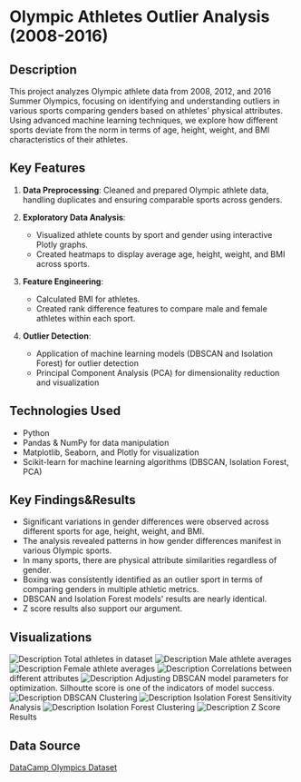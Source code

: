 # Olympic Athletes Outlier Analysis (2008-2016)

## Description

This project analyzes Olympic athlete data from 2008, 2012, and 2016 Summer Olympics, focusing on identifying and understanding outliers in various sports comparing genders based on athletes' physical attributes.  Using advanced machine learning techniques, we explore how different sports deviate from the norm in terms of age, height, weight, and BMI characteristics of their athletes.

## Key Features

1. **Data Preprocessing**: Cleaned and prepared Olympic athlete data, handling duplicates and ensuring comparable sports across genders.

2. **Exploratory Data Analysis**:
   - Visualized athlete counts by sport and gender using interactive Plotly graphs.
   - Created heatmaps to display average age, height, weight, and BMI across sports.

3. **Feature Engineering**:
   - Calculated BMI for athletes.
   - Created rank difference features to compare male and female athletes within each sport.

4. **Outlier Detection**:
   - Application of machine learning models (DBSCAN and Isolation Forest) for outlier detection
   - Principal Component Analysis (PCA) for dimensionality reduction and visualization

## Technologies Used

- Python
- Pandas & NumPy for data manipulation
- Matplotlib, Seaborn, and Plotly for visualization
- Scikit-learn for machine learning algorithms (DBSCAN, Isolation Forest, PCA)

## Key Findings&Results

- Significant variations in gender differences were observed across different sports for age, height, weight, and BMI.
- The analysis revealed patterns in how gender differences manifest in various Olympic sports.
- In many sports, there are physical attribute similarities regardless of gender.
- Boxing was consistently identified as an outlier sport in terms of comparing genders in multiple athletic metrics.
- DBSCAN and Isolation Forest models' results are nearly identical.
- Z score results also support our argument.

## Visualizations

![Description](images/output_40_1.png)
Total athletes in dataset
![Description](images/output_51_0.png)
Male athlete averages
![Description](images/output_53_0.png)
Female athlete averages
![Description](images/output_59_0.png)
Correlations between different attributes
![Description](images/output_70_0.png)
   Adjusting DBSCAN model parameters for optimization. Silhoutte score is one of the indicators of model success.
![Description](images/output_72_0.png)
DBSCAN Clustering
![Description](images/output_79_0.png)
Isolation Forest Sensitivity Analysis
![Description](images/output_76_0.png)
Isolation Forest Clustering
![Description](images/output_81_0.png)
Z Score Results

## Data Source

[DataCamp Olympics Dataset](https://www.datacamp.com/datalab/datasets/python-olympics)
